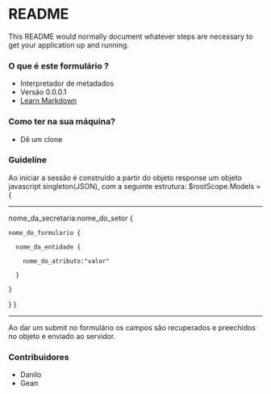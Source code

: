 # README #

This README would normally document whatever steps are necessary to get your application up and running.

### O que é este formulário ? ###

* Interpretador de metadados
* Versão 0.0.0.1
* [Learn Markdown](https://bitbucket.org/tutorials/markdowndemo)

### Como ter na sua máquina? ###

* Dê um clone


### Guideline ###

Ao iniciar a sessão é construído a partir do objeto response um objeto javascript singleton(JSON), com a seguinte estrutura:
$rootScope.Models =
{ 
***
  nome_da_secretaria:nome_do_setor  {

    nome_do_formulario { 

      nome_da_entidade { 

        nome_do_atributo:"valor" 

      } 

    } 

  }
} 
***

Ao dar um submit no formulário os campos são recuperados e preechidos no objeto e enviado ao servidor.

### Contribuidores ###

* Danilo
* Gean